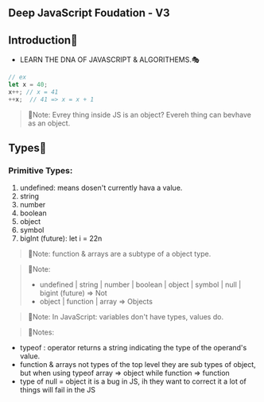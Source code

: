 ## Deep JavaScript Foudation - V3
## Introduction:tokyo_tower:

- LEARN THE DNA OF JAVASCRIPT & ALGORITHEMS.:performing_arts:
```js
// ex
let x = 40;
x++; // x = 41 
++x;  // 41 => x = x + 1
```
> 💌Note: Evrey thing inside JS is an object? Evereh thing can bevhave as an object.

## Types:tokyo_tower:
### Primitive Types:
1. undefined: means dosen't currently hava a value.
2. string
3. number
4. boolean
5. object
6. symbol
7. bigInt (future): let i = 22n
> 💌Note: function & arrays are a subtype of a object type.

> 💌Note:
>- undefined | string | number | boolean | object | symbol | null | bigint (future) => Not
>- object | function | array => Objects

> 💌Note:
> In JavaScript: variables don't have types, values do.

> 💌Notes:
- typeof : operator returns a string indicating the type of the operand's value.
- function & arrays not types of the top level they are sub types of object, but when using typeof array ⇒ object while function ⇒ function
- type of null = object it is a bug in JS, ih they want to correct it a lot of things will fail in the JS




